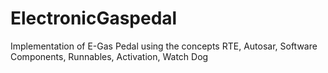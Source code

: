 # ElectronicGaspedal
Implementation of E-Gas Pedal using the concepts RTE, Autosar, Software Components, Runnables, Activation, Watch Dog
